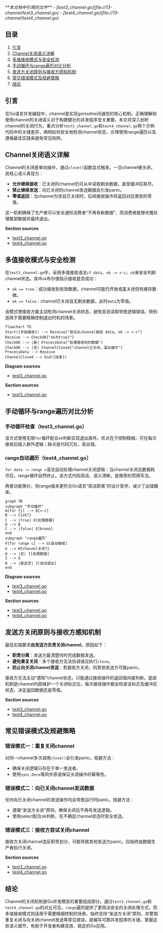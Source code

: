 <cite>
**本文档中引用的文件**   
- [test3_channel.go](file://13-channel/test3_channel.go)
- [test4_channel.go](file://13-channel/test4_channel.go)
</cite>

## 目录
1. [引言](#引言)
2. [Channel关闭语义详解](#channel关闭语义详解)
3. [多值接收模式与安全检测](#多值接收模式与安全检测)
4. [手动循环与range遍历对比分析](#手动循环与range遍历对比分析)
5. [发送方关闭原则与接收方感知机制](#发送方关闭原则与接收方感知机制)
6. [常见错误模式及规避策略](#常见错误模式及规避策略)
7. [结论](#结论)

## 引言
在Go语言并发编程中，channel是实现goroutine间通信的核心机制。正确理解和使用channel的关闭语义对于构建健壮的并发程序至关重要。本文将深入剖析channel的关闭行为，重点分析`test3_channel.go`和`test4_channel.go`两个示例代码中的关键差异，阐明如何安全地检测channel状态、合理使用range遍历以及遵循最佳实践来避免常见陷阱。

## Channel关闭语义详解

Channel的关闭是单向操作，通过`close()`函数显式触发。一旦channel被关闭，其核心语义表现为：
- **允许继续接收**：已关闭的channel仍可从中读取剩余数据，直至缓冲区耗尽。
- **禁止继续发送**：向已关闭的channel发送数据会引发panic。
- **零值返回**：当channel为空且已关闭时，后续接收操作将返回对应类型的零值。

这一机制确保了生产者可以安全通知消费者“不再有新数据”，而消费者能够优雅处理尾部数据并最终退出。

**Section sources**
- [test3_channel.go](file://13-channel/test3_channel.go#L10-L12)
- [test4_channel.go](file://13-channel/test4_channel.go#L13-L15)

## 多值接收模式与安全检测

在`test3_channel.go`中，采用多值接收语法`if data, ok := <-c; ok`来安全判断channel状态。其中`ok`布尔值指示接收是否成功：
- `ok == true`：成功接收到有效数据，channel可能仍开放或虽关闭但有缓存数据。
- `ok == false`：channel已关闭且无剩余数据，此时`data`为零值。

该模式使接收方能主动检测channel关闭状态，避免盲目读取导致逻辑错误。特别适用于需要精确控制退出时机的场景。

```mermaid
flowchart TD
Start([开始接收]) --> Receive["尝试从channel接收 data, ok := <-c"]
Receive --> CheckOK{"ok为true?"}
CheckOK --> |是| ProcessData["处理接收到的数据"]
CheckOK --> |否| ChannelClosed["channel已关闭，退出循环"]
ProcessData --> Receive
ChannelClosed --> End([结束])
```

**Diagram sources**
- [test3_channel.go](file://13-channel/test3_channel.go#L15-L21)

**Section sources**
- [test3_channel.go](file://13-channel/test3_channel.go#L15-L21)

## 手动循环与range遍历对比分析

### 手动循环检查（test3_channel.go）
该方式使用无限`for`循环配合`ok`判断实现退出条件。优点在于控制精细，可在每次接收后插入额外逻辑；缺点是代码冗长，易出错。

### range自动遍历（test4_channel.go）
`for data := range c`语法自动处理channel关闭逻辑：当channel关闭且数据耗尽后，range循环自然终止。该方式代码简洁、语义清晰，是推荐的惯用写法。

两者功能等价，但range版本更符合Go语言“简洁即美”的设计哲学，减少了出错概率。

```mermaid
graph TB
subgraph "手动循环"
A[for {}] --> B[<-c]
B --> C{ok?}
C --> |true| D[处理数据]
D --> B
C --> |false| E[break]
end
subgraph "range遍历"
F[for range c] --> G[自动接收]
G --> H{channel关闭?}
H --> |否| I[处理数据]
I --> G
H --> |是且空| J[自动退出]
end
```

**Diagram sources**
- [test3_channel.go](file://13-channel/test3_channel.go#L15-L21)
- [test4_channel.go](file://13-channel/test4_channel.go#L17-L19)

**Section sources**
- [test3_channel.go](file://13-channel/test3_channel.go#L15-L21)
- [test4_channel.go](file://13-channel/test4_channel.go#L17-L19)

## 发送方关闭原则与接收方感知机制

最佳实践要求**由发送方负责关闭channel**。原因如下：
- **职责分离**：发送方最清楚何时完成数据发送。
- **避免重复关闭**：多个接收方无法协调谁应执行`close`。
- **防止向关闭channel发送**：若接收方关闭，则其他发送方可能panic。

接收方无法主动“感知”channel状态，只能通过接收操作的返回值间接判断。底层机制是channel内部维护一个关闭标志位，每次接收操作都会检查该标志及缓冲区状态，决定返回数据还是零值。

**Section sources**
- [test3_channel.go](file://13-channel/test3_channel.go#L10-L12)
- [test4_channel.go](file://13-channel/test4_channel.go#L13-L15)

## 常见错误模式及规避策略

### 错误模式一：重复关闭channel
对同一channel多次调用`close()`会引发panic。规避方法：
- 确保关闭逻辑只存在于单一发送者。
- 使用`sync.Once`等同步原语保证关闭操作的幂等性。

### 错误模式二：向已关闭channel发送数据
任何向已关闭channel的发送操作均会导致运行时panic。规避方法：
- 遵循“发送方关闭”原则，确保关闭后不再有发送逻辑。
- 使用select配合ok判断，在不确定channel状态时安全发送。

### 错误模式三：接收方尝试关闭channel
接收方关闭channel违反职责划分，可能导致其他发送方panic。应始终由数据生产者执行关闭。

**Section sources**
- [test3_channel.go](file://13-channel/test3_channel.go#L10-L12)
- [test4_channel.go](file://13-channel/test4_channel.go#L13-L15)

## 结论

Channel的关闭机制是Go并发模型的重要组成部分。通过`test3_channel.go`和`test4_channel.go`的对比可见，`range`遍历提供了更简洁安全的关闭处理方式，而多值接收模式则适用于需要精细控制的场景。始终坚持“发送方关闭”原则，并警惕重复关闭与向关闭channel发送等常见错误，是编写可靠并发程序的关键。掌握这些语义细节，有助于开发者构建高效、稳定的Go应用。